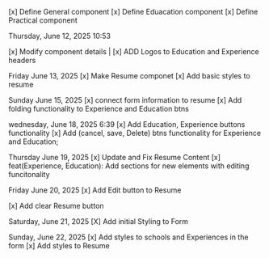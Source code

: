 [x] Define General component
[x] Define Eduacation component
[x] Define Practical component

Thursday, June 12, 2025 10:53

[x] Modify component details
| [x] ADD Logos to Education and Experience headers

Friday June 13, 2025
[x] Make Resume componet
[x] Add basic styles to resume

Sunday June 15, 2025
[x] connect form information to resume
[x] Add folding functionality to Experience and Education btns

wednesday, June 18, 2025 6:39
[x] Add Education, Experience buttons functionality
[x] Add (cancel, save, Delete) btns functionality for Experience and Education;

Thursday June 19, 2025
[x] Update and Fix Resume Content
[x] feat(Experience, Education): Add sections for new elements with editing funcitonality

Friday June 20, 2025
[x] Add Edit button to Resume

[x] Add clear Resume button

Saturday, June 21, 2025
[X] Add initial Styling to Form

Sunday, June 22, 2025
[x] Add styles to schools and Experiences in the form
[x] Add styles to Resume
